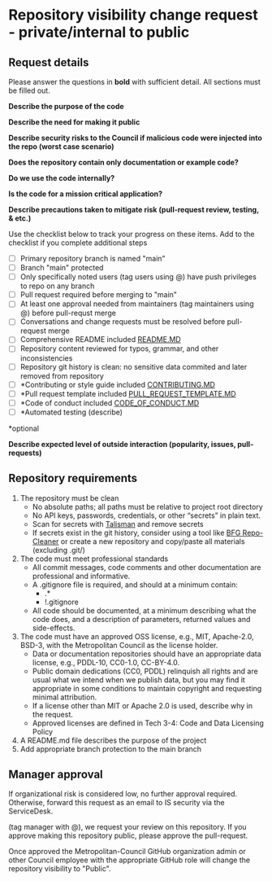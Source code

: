 # Repository visibility change request - private/internal to public

## Request details

Please answer the questions in **bold** with sufficient detail. All sections must be filled out. 

**Describe the purpose of the code**

**Describe the need for making it public** 

**Describe security risks to the Council if malicious code were injected into the repo (worst case scenario)**

**Does the repository contain only documentation or example code?**

**Do we use the code internally?** 

**Is the code for a mission critical application?**

**Describe precautions taken to mitigate risk (pull-request review, testing, & etc.)**

Use the checklist below to track your progress on these items. Add to the checklist if you complete additional steps

- [ ] Primary repository branch is named "main"
- [ ] Branch "main" protected
- [ ] Only specifically noted users (tag users using @) have push privileges to repo on any branch
- [ ] Pull request required before merging to "main"
- [ ] At least one approval needed from maintainers (tag maintainers using @) before pull-requst merge
- [ ] Conversations and change requests must be resolved before pull-request merge
- [ ] Comprehensive README included [README.MD](README.MD)
- [ ] Repository content reviewed for typos, grammar, and other inconsistencies
- [ ] Repository git history is clean: no sensitive data commited and later removed from repository
- [ ] *Contributing or style guide included [CONTRIBUTING.MD](CONTRIBUTING.MD)
- [ ] *Pull request template included [PULL_REQUEST_TEMPLATE.MD](.github/PULL_REQUEST_TEMPLATE.MD)
- [ ] *Code of conduct included [CODE_OF_CONDUCT.MD](CODE_OF_CONDUCT.MD)
- [ ] *Automated testing (describe)

*optional 

**Describe expected level of outside interaction (popularity, issues, pull-requests)**

## Repository requirements

1.	The repository must be clean
	- No absolute paths; all paths must be relative to project root directory
    - No API keys, passwords, credentials, or other “secrets” in plain text. 
    - Scan for secrets with [Talisman](https://thoughtworks.github.io/talisman/) and remove secrets
    - If secrets exist in the git history, consider using a tool like [BFG Repo-Cleaner](https://rtyley.github.io/bfg-repo-cleaner/) or create a new repository and copy/paste all materials (excluding .git/)
1.	The code must meet professional standards
    - All commit messages, code comments and other documentation are professional and informative.
    - A .gitignore file is required, and should at a minimum contain:
      - .*
      - !.gitignore
    - All code should be documented, at a minimum describing what the code does, and a description of parameters, returned values and side-effects.
1.	The code must have an approved OSS license, e.g., MIT, Apache-2.0, BSD-3, with the Metropolitan Council as the license holder.
	- Data or documentation repositories should have an appropriate data license, e.g., PDDL-10, CC0-1.0, CC-BY-4.0.
    - Public domain dedications (CC0, PDDL) relinquish all rights and are usual what we intend when we publish data, but you may find it appropriate in some conditions to maintain copyright and requesting minimal attribution.
    - If a license other than MIT or Apache 2.0 is used, describe why in the request. 
    - Approved licenses are defined in Tech 3-4: Code and Data Licensing Policy
1.	A README.md file describes the purpose of the project
1.	Add appropriate branch protection to the main branch

## Manager approval

If organizational risk is considered low, no further approval required. Otherwise, forward this request as an email to IS security via the ServiceDesk.

(tag manager with @), we request your review on this repository. If you approve making this repository public, please approve the pull-request.

Once approved the Metropolitan-Council GitHub organization admin or other Council employee with the appropriate GitHub role will change the repository visibility to "Public".

